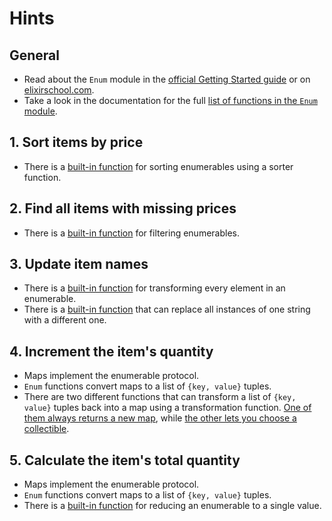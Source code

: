 # Hints

## General

- Read about the `Enum` module in the [official Getting Started guide][getting-started-enum] or on [elixirschool.com][elixir-school-enum].
- Take a look in the documentation for the full [list of functions in the `Enum` module][enum-functions].

## 1. Sort items by price

- There is a [built-in function][enum-sort-by] for sorting enumerables using a sorter function.

## 2. Find all items with missing prices

- There is a [built-in function][enum-filter] for filtering enumerables.

## 3. Update item names

- There is a [built-in function][enum-map] for transforming every element in an enumerable.
- There is a [built-in function][string-replace] that can replace all instances of one string with a different one.

## 4. Increment the item's quantity

- Maps implement the enumerable protocol.
- `Enum` functions convert maps to a list of `{key, value}` tuples.
- There are two different functions that can transform a list of `{key, value}` tuples back into a map using a transformation function. [One of them always returns a new map][map-new], while [the other lets you choose a collectible][enum-into].

## 5. Calculate the item's total quantity

- Maps implement the enumerable protocol.
- `Enum` functions convert maps to a list of `{key, value}` tuples.
- There is a [built-in function][enum-reduce] for reducing an enumerable to a single value.

[getting-started-enum]: https://hexdocs.pm/elixir/enumerable-and-streams.html#enumerables
[elixir-school-enum]: https://elixirschool.com/en/lessons/basics/enum/
[enum-functions]: https://hexdocs.pm/elixir/Enum.html#functions
[enum-sort-by]: https://hexdocs.pm/elixir/Enum.html#sort_by/3
[enum-filter]: https://hexdocs.pm/elixir/Enum.html#filter/2
[enum-map]: https://hexdocs.pm/elixir/Enum.html#map/2
[enum-into]: https://hexdocs.pm/elixir/Enum.html#into/3
[enum-reduce]: https://hexdocs.pm/elixir/Enum.html#reduce/3
[map-new]: https://hexdocs.pm/elixir/Map.html#new/2
[string-replace]: https://hexdocs.pm/elixir/String.html#replace/4
